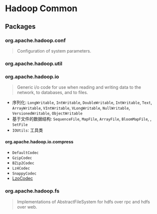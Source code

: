 # Hadoop Common

## Packages

### org.apache.hadoop.conf

> Configuration of system parameters.

### org.apache.hadoop.util



### org.apache.hadoop.io

> Generic i/o code for use when reading and writing data to the network, to databases, and to files.

- 序列化: `LongWritable`, `IntWritable`, `DoubleWritable`, `IntWritable`, `Text`, `ArrayWritable`, `VIntWritable`, `VLongWritable`, `NullWritable`, `VersionedWritable`, `ObjectWritable`
- 基于文件的数据结构: `SequenceFile`, `MapFile`, `ArrayFile`, `BloomMapFile`, , `SetFile`
- `IOUtils`: 工具类

#### org.apache.hadoop.io.compress

- `DefaultCodec`
- `GzipCodec`
- `BZip2Codec`
- `Lz4Codec`
- `SnappyCodec`
- [LzoCodec](https://github.com/twitter/hadoop-lzo/blob/master/src/main/java/com/hadoop/compression/lzo/LzoCodec.java)

### org.apache.hadoop.fs

> Implementations of AbstractFileSystem for hdfs over rpc and hdfs over web.
